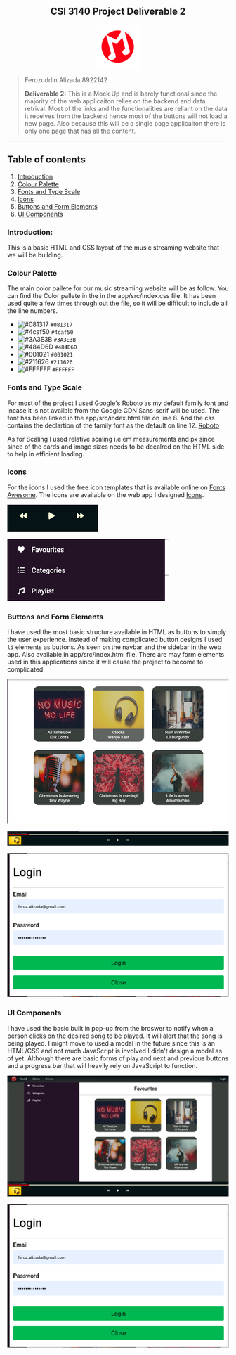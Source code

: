 <h2><center>CSI 3140 Project Deliverable 2</center></h2>

<center><img src="/app/assets/logo.svg?sanitize=true" height="100" width="100">
</img>
</center>

> Ferozuddin Alizada
> 8922142
>
> **Deliverable 2:** This is a Mock Up and is barely functional since the majority of the web applicaiton relies on the backend and data retrival. Most of the links and the functionalities are reliant on the data it receives from the backend hence most of the buttons will not load a new page. Also because this will be a single page applicaiton there is only one page that has all the content.

---

## Table of contents

1. [Introduction](#introduction)
2. [Colour Palette](#colour-palette)
3. [Fonts and Type Scale](#fonts-and-type-scale)
4. [Icons](#icons)
5. [Buttons and Form Elements](#buttons-and-form-elements)
6. [UI Components](#ui-components)

<!-- 2. [Report Bugs](#report-bugs) -->

### Introduction:

This is a basic HTML and CSS layout of the music streaming website that we will be building.

### Colour Palette

The main color pallete for our music streaming website will be as follow. You can find the Color pallete in the in the app/src/index.css file. It has been used quite a few times through out the file, so it will be difficult to include all the line numbers.

- ![#081317](https://placehold.it/15/081317/000000?text=+) `#081317`
- ![#4caf50](https://placehold.it/15/4caf50/000000?text=+) `#4caf50`
- ![#3A3E3B](https://placehold.it/15/3A3E3B/000000?text=+) `#3A3E3B`
- ![#484D6D](https://placehold.it/15/3A3E3B/484D6D?text=+) `#484D6D`
- ![#001021](https://placehold.it/15/001021/484D6D?text=+) `#001021`
- ![#211626](https://placehold.it/15/211626/484D6D?text=+) `#211626`
- ![#FFFFFF](https://placehold.it/15/FFFFFF/484D6D?text=+) `#FFFFFF`

### Fonts and Type Scale

For most of the project I used Google's Roboto as my default family font and incase it is not availble from the Google CDN Sans-serif will be used. The font has been linked in the app/src/index.html file on line 8. And the css contains the declartion of the family font as the default on line 12.
[Roboto](https://fonts.google.com/specimen/Roboto?selection.family=Roboto)

As for Scaling I used relative scaling i.e em measurements and px since since of the cards and image sizes needs to be decalred on the HTML side to help in efficient loading.

### Icons

For the icons I used the free icon templates that is available online on
[Fonts Awesome](https://fontawesome.com/icons?d=gallery). The Icons are available on the web app I designed [Icons](/app/src/index.html).

![image](/app/assets/snap-5.png)

![image](/app/assets/snap-6.png)

### Buttons and Form Elements

I have used the most basic structure available in HTML as buttons to simply the user experience. Instead of making complicated button designs I used `li` elements as buttons. As seen on the navbar and the sidebar in the web app. Also available in app/src/index.html file.
There are may form elements used in this applications since it will cause the project to become to complicated.

![image](/app/assets/snap-3.png)

![image](/app/assets/snap-4.png)

![image](/app/assets/snap-8.png)

### UI Components

I have used the basic built in pop-up from the broswer to notify when a person clicks on the desired song to be played. It will alert that the song is being played. I might move to used a modal in the future since this is an HTML/CSS and not much JavaScript is involved I didn't design a modal as of yet. Although there are basic forms of play and next and previous buttons and a progress bar that will heavily rely on JavaScript to function.

![image](/app/assets/snap-1.png)

![image](/app/assets/snap-8.png)
